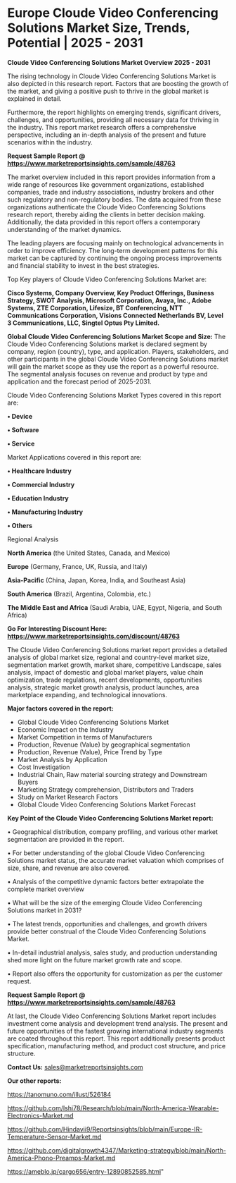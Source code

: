 # Europe Cloude Video Conferencing Solutions Market Size, Trends, Potential | 2025 - 2031

<Strong> Cloude Video Conferencing Solutions Market Overview 2025 - 2031</strong>

The rising technology in Cloude Video Conferencing Solutions Market is also depicted in this research report. Factors that are boosting the growth of the market, and giving a positive push to thrive in the global market is explained in detail.

Furthermore, the report highlights on emerging trends, significant drivers, challenges, and opportunities, providing all necessary data for thriving in the industry. This report market research offers a comprehensive perspective, including an in-depth analysis of the present and future scenarios within the industry.

<strong>Request Sample Report @ <a href=https://www.marketreportsinsights.com/sample/48763>https://www.marketreportsinsights.com/sample/48763</a></strong>

The market overview included in this report provides information from a wide range of resources like government organizations, established companies, trade and industry associations, industry brokers and other such regulatory and non-regulatory bodies. The data acquired from these organizations authenticate the Cloude Video Conferencing Solutions research report, thereby aiding the clients in better decision making. Additionally, the data provided in this report offers a contemporary understanding of the market dynamics.

The leading players are focusing mainly on technological advancements in order to improve efficiency. The long-term development patterns for this market can be captured by continuing the ongoing process improvements and financial stability to invest in the best strategies.

Top Key players of Cloude Video Conferencing Solutions Market are:

<strong>Cisco Systems, Company Overview, Key Product Offerings, Business Strategy, SWOT Analysis, Microsoft Corporation, Avaya, Inc., Adobe Systems, ZTE Corporation, Lifesize, BT Conferencing, NTT Communications Corporation, Visions Connected Netherlands BV, Level 3 Communications, LLC, Singtel Optus Pty Limited.</strong>

<strong><b>Global Cloude Video Conferencing Solutions Market Scope and Size:</b></strong>
The Cloude Video Conferencing Solutions market is declared segment by company, region (country), type, and application. Players, stakeholders, and other participants in the global Cloude Video Conferencing Solutions market will gain the market scope as they use the report as a powerful resource. The segmental analysis focuses on revenue and product by type and application and the forecast period of 2025-2031.

Cloude Video Conferencing Solutions Market Types covered in this report are:

<strong>•  Device

•  Software

•  Service</strong>

Market Applications covered in this report are:

<strong>•  Healthcare Industry

•  Commercial Industry

•  Education Industry

•  Manufacturing Industry

•  Others</strong> 

Regional Analysis

<strong>North America</strong> (the United States, Canada, and Mexico)

<strong>Europe</strong> (Germany, France, UK, Russia, and Italy)

<strong>Asia-Pacific</strong> (China, Japan, Korea, India, and Southeast Asia)

<strong>South America</strong> (Brazil, Argentina, Colombia, etc.)

<strong>The Middle East and Africa</strong> (Saudi Arabia, UAE, Egypt, Nigeria, and South Africa)

<strong>Go For Interesting Discount Here: <a href=https://www.marketreportsinsights.com/discount/48763>https://www.marketreportsinsights.com/discount/48763</a></strong>

The Cloude Video Conferencing Solutions market report provides a detailed analysis of global market size, regional and country-level market size, segmentation market growth, market share, competitive Landscape, sales analysis, impact of domestic and global market players, value chain optimization, trade regulations, recent developments, opportunities analysis, strategic market growth analysis, product launches, area marketplace expanding, and technological innovations.

<strong><b>Major factors covered in the report:</b></strong>
<ul>
  <li>Global Cloude Video Conferencing Solutions Market </li>
  <li>Economic Impact on the Industry</li>
  <li>Market Competition in terms of Manufacturers</li>
  <li>Production, Revenue (Value) by geographical segmentation</li>
  <li>Production, Revenue (Value), Price Trend by Type</li>
  <li>Market Analysis by Application</li>
  <li>Cost Investigation</li>
  <li>Industrial Chain, Raw material sourcing strategy and Downstream Buyers</li>
  <li>Marketing Strategy comprehension, Distributors and Traders</li>
  <li>Study on Market Research Factors</li>
  <li>Global Cloude Video Conferencing Solutions Market Forecast</li>
</ul>

<strong><b>Key Point of the Cloude Video Conferencing Solutions Market report:</b></strong>

• Geographical distribution, company profiling, and various other market segmentation are provided in the report.

• For better understanding of the global Cloude Video Conferencing Solutions market status, the accurate market valuation which comprises of size, share, and revenue are also covered.

• Analysis of the competitive dynamic factors better extrapolate the complete market overview

• What will be the size of the emerging Cloude Video Conferencing Solutions market in 2031?

• The latest trends, opportunities and challenges, and growth drivers provide better construal of the Cloude Video Conferencing Solutions Market.

• In-detail industrial analysis, sales study, and production understanding shed more light on the future market growth rate and scope.

• Report also offers the opportunity for customization as per the customer request.

<strong>Request Sample Report @ <a href=https://www.marketreportsinsights.com/sample/48763>https://www.marketreportsinsights.com/sample/48763</a></strong>

At last, the Cloude Video Conferencing Solutions Market report includes investment come analysis and development trend analysis. The present and future opportunities of the fastest growing international industry segments are coated throughout this report. This report additionally presents product specification, manufacturing method, and product cost structure, and price structure.

<strong>Contact Us:</strong>
sales@marketreportsinsights.com

<strong>Our other reports:</strong>

<a href=https://tanomuno.com/illust/526184>https://tanomuno.com/illust/526184</a>

<a href=https://github.com/Ishi78/Research/blob/main/North-America-Wearable-Electronics-Market.md>https://github.com/Ishi78/Research/blob/main/North-America-Wearable-Electronics-Market.md</a>

<a href=https://github.com/Hindavii9/Reportsinsights/blob/main/Europe-IR-Temperature-Sensor-Market.md>https://github.com/Hindavii9/Reportsinsights/blob/main/Europe-IR-Temperature-Sensor-Market.md</a>

<a href=https://github.com/digitalgrowth4347/Marketing-strategy/blob/main/North-America-Phono-Preamps-Market.md>https://github.com/digitalgrowth4347/Marketing-strategy/blob/main/North-America-Phono-Preamps-Market.md</a>

<a href=https://ameblo.jp/cargo656/entry-12890852585.html>https://ameblo.jp/cargo656/entry-12890852585.html</a>"
